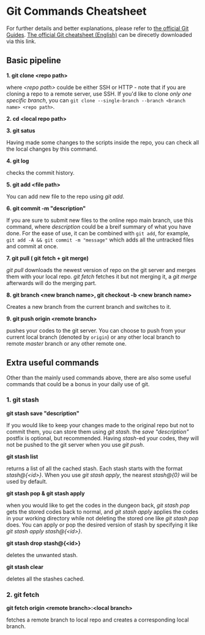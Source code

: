 # Git Commands Cheatsheet

 For further details and better explanations, please refer to [the official Git Guides](https://github.com/git-guides). [The official Git cheatsheet (English)](https://training.github.com/downloads/github-git-cheat-sheet.pdf) can be direcetly downloaded via this link.
## Basic pipeline 

**1. git clone \<repo path\>**
  
 where _\<repo path\>_ coulde be either SSH or HTTP - note that if you are cloning a repo to a remote server, use SSH.
 If you'd like to clone _only one specific branch_, you can `git clone --single-branch --branch <branch name> <repo path>`.
 
 **2. cd \<local repo path\>**
 
 **3. git satus**
 
 Having made some changes to the scripts inside the repo, you can check all the local changes by this command.
 
 **4. git log**
 
 checks the commit history.
 
 **5. git add \<file path\>**
 
 You can add new file to the repo using _git add_.
 
 **6. git commit -m \"description\"**
 
 If you are sure to submit new files to the online repo main branch, use this command, where _description_ could be a breif summary of what you have done. For the ease of use, it can be combined with `git add`, for example, `git add -A && git commit -m "message"` which adds all the untracked files and commit at once.
 
 **7. git pull \( git fetch + git merge\)**
 
 _git pull_ downloads the newest version of repo on the git server and merges them with your local repo. _git fetch_ fetches it but not merging it, a _git merge_ afterwards will do the merging part.
 
 **8. git branch \<new branch name\>, git checkout -b \<new branch name\>**
 
 Creates a new branch from the current branch and switches to it.
  
 **9. git push origin \<remote branch\>**
 
 pushes your codes to the git server. You can choose to push from your current local branch (denoted by `origin`) or any other local branch to remote _master_ branch or any other remote one. 
 
 
## Extra useful commands
  
  Other than the mainly used commands above, there are also some useful commands that could be a bonus in your daily use of git.
 
  ### 1. git stash
 
 **git stash save \"description\"**
 
 If you would like to keep your changes made to the original repo but not to commit them, you can store them using _git stash_. the _save \"description\"_ postfix is optional, but recommended. Having _stash_-ed your codes, they will not be pushed to the git server when you use _git push_.

 **git stash list**
 
 returns a list of all the cached stash. Each stash starts with the format _stash@{\<id\>}_. When you use _git stash apply_, the nearest _stash@{0}_ wiil be used by default.
 
**git stash pop & git stash apply**
 
 when you would like to get the codes in the dungeon back, _git stash pop_ gets the stored codes back to normal, and _git stash apply_ applies the codes in your working directory while not deleting the stored one like _git stash pop_ does. You can apply or pop the desired version of stash by specifying it like _git stash apply stash@{\<id\>}_.
 
 **git stash drop stash@{\<id\>}**
 
 deletes the unwanted stash.
 
 **git stash clear**
 
 deletes all the stashes cached.
 
 ### 2. git fetch
 
 **git fetch origin \<remote branch\>:\<local branch\>**
 
 fetches a remote branch to local repo and creates a corresponding local branch.
 

 
 
 
 
 

